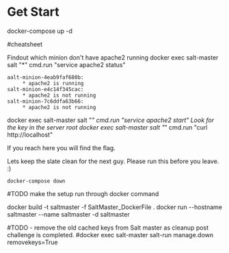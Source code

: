 

# Get Start
docker-compose up -d


#cheatsheet

Findout which minion don't have apache2 running
docker exec salt-master salt "*" cmd.run "service apache2 status"
```
aalt-minion-4eab9faf680b:
     * apache2 is running
salt-minion-e4c14f345cac:
     * apache2 is not running
salt-minion-7c6ddfa63b66:
     * apache2 is not running
```
docker exec salt-master salt "*" cmd.run "service apache2 start"
Look for the key in the server root
docker exec salt-master salt "*" cmd.run "curl http://localhost"


If you reach here you will find the flag. 

Lets keep the slate clean for the next guy. Please run this before you leave. :) 

```
docker-compose down
```

#TODO make the setup run through docker command

docker build -t saltmaster -f SaltMaster_DockerFile  .
docker run --hostname saltmaster --name saltmaster -d saltmaster

#TODO - remove the old cached keys from Salt master as cleanup post challenge is completed.
#docker exec salt-master salt-run manage.down removekeys=True

